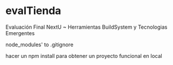# evalTienda
Evaluación Final NextU ~ Herramientas BuildSystem y Tecnologias Emergentes

node_modules' to .gitignore

hacer un npm install para obtener un proyecto funcional en local
